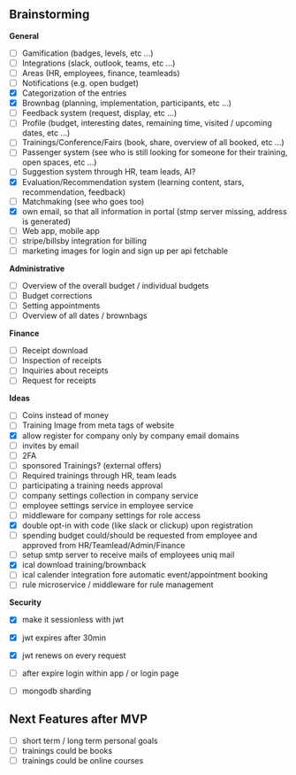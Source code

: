 ## Brainstorming

**General**
- [ ] Gamification (badges, levels, etc ...)
- [ ] Integrations (slack, outlook, teams, etc ...)
- [ ] Areas (HR, employees, finance, teamleads)
- [ ] Notifications (e.g. open budget)
- [x] Categorization of the entries
- [x] Brownbag (planning, implementation, participants, etc ...)
- [ ] Feedback system (request, display, etc ...)
- [ ] Profile (budget, interesting dates, remaining time, visited / upcoming dates, etc ...)
- [ ] Trainings/Conference/Fairs (book, share, overview of all booked, etc ...)
- [ ] Passenger system (see who is still looking for someone for their training, open spaces, etc ...)
- [ ] Suggestion system through HR, team leads, AI?
- [x] Evaluation/Recommendation system (learning content, stars, recommendation, feedback)
- [ ] Matchmaking (see who goes too)
- [x] own email, so that all information in portal (stmp server missing, address is generated)
- [ ] Web app, mobile app
- [ ] stripe/billsby integration for billing
- [ ] marketing images for login and sign up per api fetchable

**Administrative**
- [ ] Overview of the overall budget / individual budgets
- [ ] Budget corrections
- [ ] Setting appointments
- [ ] Overview of all dates / brownbags

**Finance**
- [ ] Receipt download
- [ ] Inspection of receipts
- [ ] Inquiries about receipts
- [ ] Request for receipts

**Ideas**
- [ ] Coins instead of money
- [ ] Training Image from meta tags of website
- [x] allow register for company only by company email domains
- [ ] invites by email
- [ ] 2FA
- [ ] sponsored Trainings? (external offers)
- [ ] Required trainings through HR, team leads
- [ ] participating a training needs approval
- [ ] company settings collection in company service
- [ ] employee settings service in employee service
- [ ] middleware for company settings for role access
- [x] double opt-in with code (like slack or clickup) upon registration
- [ ] spending budget could/should be requested from employee and approved from HR/Teamlead/Admin/Finance
- [ ] setup smtp server to receive mails of employees uniq mail
- [x] ical download training/brownback
- [ ] ical calender integration fore automatic event/appointment booking
- [ ] rule microservice / middleware for rule management

**Security**
- [x] make it sessionless with jwt
- [x] jwt expires after 30min
- [x] jwt renews on every request
- [ ] after expire login within app / or login page
- [ ] mongodb sharding


## Next Features after MVP
- [ ] short term / long term personal goals
- [ ] trainings could be books
- [ ] trainings could be online courses
